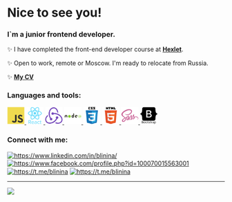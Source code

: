 # Nice to see you!<img src="https://user-images.githubusercontent.com/102224610/196392824-3d9f7cfb-9d8a-4e4d-a1ba-10bdca825d98.gif" alt="" height="65"/>
### I`m a junior frontend developer.


✨ I  have completed the front-end developer course at [**Hexlet**](https://github.com/Hexlet).

✨ Open to work, remote or Moscow. I'm ready to relocate from Russia.


✨  <a href="https://drive.google.com/file/d/15HXmXJdZQkvknSEDQAq4cXF71oMMc3WO/view?usp=sharing"  target="_blank" rel="noreferrer"><b>My CV</b></a>



### Languages and tools: ###
<p align="left">   <a href="https://developer.mozilla.org/en-US/docs/Web/JavaScript" target="_blank" rel="noreferrer"> <img src="https://raw.githubusercontent.com/devicons/devicon/master/icons/javascript/javascript-original.svg" alt="javascript" width="40" height="40"/> </a>  <a href="https://reactjs.org/" target="_blank" rel="noreferrer"> <img src="https://raw.githubusercontent.com/devicons/devicon/master/icons/react/react-original-wordmark.svg" alt="react" width="40" height="40"/> </a> <a href="https://redux.js.org" target="_blank" rel="noreferrer"> <img src="https://raw.githubusercontent.com/devicons/devicon/master/icons/redux/redux-original.svg" alt="redux" width="40" height="40"/> </a>   <a href="https://nodejs.org" target="_blank" rel="noreferrer"> <img src="https://raw.githubusercontent.com/devicons/devicon/master/icons/nodejs/nodejs-original-wordmark.svg" alt="nodejs" width="40" height="40"/> </a>  <a href="https://www.w3schools.com/css/" target="_blank" rel="noreferrer"> <img src="https://raw.githubusercontent.com/devicons/devicon/master/icons/css3/css3-original-wordmark.svg" alt="css3" width="40" height="40"/> </a>   <a href="https://www.w3.org/html/" target="_blank" rel="noreferrer"> <img src="https://raw.githubusercontent.com/devicons/devicon/master/icons/html5/html5-original-wordmark.svg" alt="html5" width="40" height="40"/> </a>  <a href="https://sass-lang.com" target="_blank" rel="noreferrer"> <img src="https://raw.githubusercontent.com/devicons/devicon/master/icons/sass/sass-original.svg" alt="sass" width="40" height="40"/> </a>  <a href="https://getbootstrap.com" target="_blank" rel="noreferrer"> <img src="https://raw.githubusercontent.com/devicons/devicon/master/icons/bootstrap/bootstrap-plain-wordmark.svg" alt="bootstrap" width="40" height="40"/> </a> </p>


<h3 align="left">Connect with me:</h3>
<p align="left">
<a href="https://linkedin.com/in/https://www.linkedin.com/in/blinina/" target="blank"><img align="center" src="https://raw.githubusercontent.com/rahuldkjain/github-profile-readme-generator/master/src/images/icons/Social/linked-in-alt.svg" alt="https://www.linkedin.com/in/blinina/" height="30" width="40" /></a>
<a href="https://fb.com/https://www.facebook.com/profile.php?id=100070015563001" target="blank"><img align="center" src="https://raw.githubusercontent.com/rahuldkjain/github-profile-readme-generator/master/src/images/icons/Social/facebook.svg" alt="https://www.facebook.com/profile.php?id=100070015563001" height="30" width="40" /></a>
<a href="https://t.me/blinina" target="blank"><img align="center" src="https://user-images.githubusercontent.com/102224610/203030399-a3aad574-c978-40c7-b3b7-c94560eb9fee.png" alt="https://t.me/blinina" height="30" width="30"/></a>
<a href="mailto:anastasia.paancake@gmail.com" target="blank"><img align="center" src="https://user-images.githubusercontent.com/102224610/203031731-6e7c9de7-b6d6-47c9-beaa-785bde358bf5.png" alt="https://t.me/blinina" height="32" width="32"/></a>
</p>
<hr>

<img src="https://github-readme-stats.vercel.app/api/top-langs/?username=blinina&layout=compact&&title_color=FF7518&text_color=f90a9a&icon_color=8250df&border_color=30363D&CSS_color=ff69b4"  height="170">
